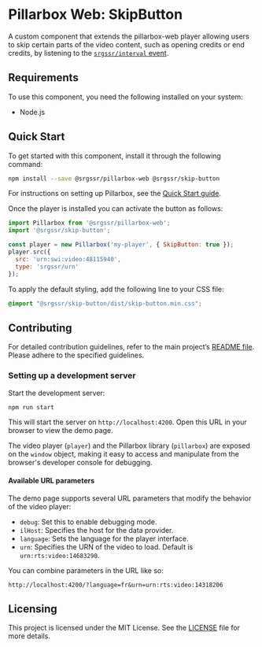 # Pillarbox Web: SkipButton

A custom component that extends the pillarbox-web player allowing users to skip certain parts of the
video content, such as opening credits or end credits, by listening to
the [`srgssr/interval` event](https://srgssr.github.io/pillarbox-web/api/tutorial-Events.html#srgssr%2Finterval-event).

## Requirements

To use this component, you need the following installed on your system:

- Node.js

## Quick Start

To get started with this component, install it through the following command:

```bash
npm install --save @srgssr/pillarbox-web @srgssr/skip-button
```

For instructions on setting up Pillarbox, see
the [Quick Start guide](SRGSSR/pillarbox-web#quick-start).

Once the player is installed you can activate the button as follows:

```javascript
import Pillarbox from '@srgssr/pillarbox-web';
import '@srgssr/skip-button';

const player = new Pillarbox('my-player', { SkipButton: true });
player.src({
  src: 'urn:swi:video:48115940',
  type: 'srgssr/urn'
});
```

To apply the default styling, add the following line to your CSS file:

```css
@import "@srgssr/skip-button/dist/skip-button.min.css";
```

## Contributing

For detailed contribution guidelines, refer to the main project’s [README file][main-readme]. Please
adhere to the specified guidelines.

### Setting up a development server

Start the development server:

```bash
npm run start
```

This will start the server on `http://localhost:4200`. Open this URL in your browser to view the
demo page.

The video player (`player`) and the Pillarbox library (`pillarbox`) are exposed on the `window`
object, making it easy to access and manipulate from the browser's developer console for debugging.

#### Available URL parameters

The demo page supports several URL parameters that modify the behavior of the video player:

- `debug`: Set this to enable debugging mode.
- `ilHost`: Specifies the host for the data provider.
- `language`: Sets the language for the player interface.
- `urn`: Specifies the URN of the video to load. Default is `urn:rts:video:14683290`.

You can combine parameters in the URL like so:

```plaintext
http://localhost:4200/?language=fr&urn=urn:rts:video:14318206
```

## Licensing

This project is licensed under the MIT License. See the [LICENSE](./LICENSE) file for more
details.

[main-readme]: ../../docs/README.md#Contributing

[generate-token]: https://docs.github.com/en/packages/working-with-a-github-packages-registry/working-with-the-npm-registry#authenticating-with-a-personal-access-token
